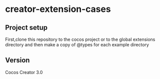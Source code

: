 # creator-extension-cases

## Project setup

First,clone this repository to the cocos project or to the global extensions directory
and then make a copy of @types for each example directory

## Version 

Cocos Creator 3.0
